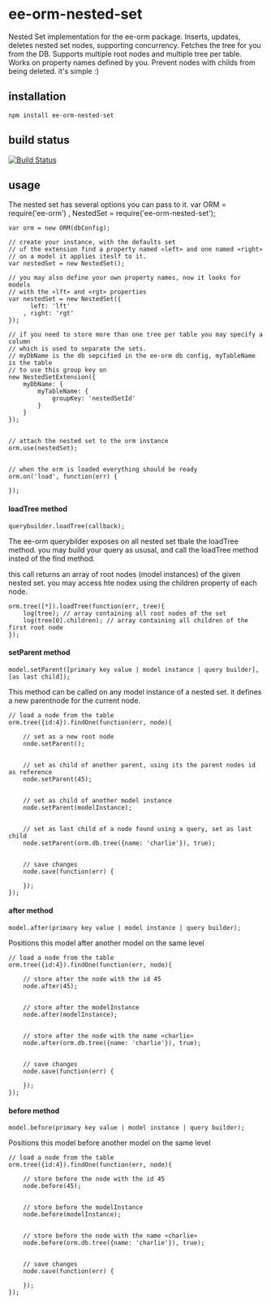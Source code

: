 # ee-orm-nested-set

Nested Set implementation for the ee-orm package. Inserts, updates, deletes nested set nodes, supporting concurrency. Fetches the tree for you from the DB. Supports multiple root nodes and multiple tree per table. Works on property names defined by you. Prevent nodes with childs from being deleted. it's simple :)

## installation

	npm install ee-orm-nested-set


## build status

[![Build Status](https://travis-ci.org/eventEmitter/ee-orm-nested-set.png?branch=master)](https://travis-ci.org/eventEmitter/ee-orm-nested-set)


## usage

The nested set has several options you can pass to it.
	var   ORM 		= require('ee-orm')
		, NestedSet = require('ee-orm-nested-set');

	var orm = new ORM(dbConfig);

	// create your instance, with the defaults set
	// uf the extension find a property named «left» and one named «right»
	// on a model it applies iteslf to it. 
	var nestedSet = new NestedSet();

    // you may also define your own property names, now it looks for models
    // with the «lft» and «rgt» properties
    var nestedSet = new NestedSet({
    	  left: 'lft'
    	, right: 'rgt'
    });

    // if you need to store more than one tree per table you may specify a column
    // which is used to separate the sets.
    // myDbName is the db sepcified in the ee-orm db config, myTableName is the table
    // to use this group key on
    new NestedSetExtension({
        myDbName: {
            myTableName: {
                groupKey: 'nestedSetId'
            }
        }
    });


    // attach the nested set to the orm instance
    orm.use(nestedSet);


    // when the orm is loaded everything should be ready
    orm.on('load', function(err) {

    });


#### loadTree method

	querybuilder.loadTree(callback);

The ee-orm querybilder exposes on all nested set tbale the loadTree method. you may build your query
as ususal, and call the loadTree method insted of the find method.

this call returns an array of root nodes (model instances) of the given nested set. you may access hte nodex using 
the children property of each node.

	
	orm.tree([*]).loadTree(function(err, tree){
		log(tree); // array containing all root nodes of the set
		log(tree[0].children); // array containing all children of the first root node
	});


#### setParent method

	model.setParent([primary key value | model instance | query builder], [as last child]);

This method can be called on any model instance of a nested set. it defines a new parentnode for the current node.

	// load a node from the table
	orm.tree({id:4}).findOne(function(err, node){

		// set as a new root node
		node.setParent();


		// set as child of another parent, using its the parent nodes id as reference
		node.setParent(45);


		// set as child of another model instance
		node.setParent(modelInstance);


		// set as last child of a node found using a query, set as last child
		node.setParent(orm.db.tree({name: 'charlie'}), true);


		// save changes
		node.save(function(err) {

		});
	});


#### after method

	model.after(primary key value | model instance | query builder);

Positions this model after another model on the same level

	// load a node from the table
	orm.tree({id:4}).findOne(function(err, node){

		// store after the node with the id 45
		node.after(45);


		// store after the modelInstance
		node.after(modelInstance);


		// store after the node with the name «charlie»
		node.after(orm.db.tree({name: 'charlie'}), true);


		// save changes
		node.save(function(err) {

		});
	});



#### before method

	model.before(primary key value | model instance | query builder);

Positions this model before another model on the same level

	// load a node from the table
	orm.tree({id:4}).findOne(function(err, node){

		// store before the node with the id 45
		node.before(45);


		// store before the modelInstance
		node.before(modelInstance);


		// store before the node with the name «charlie»
		node.before(orm.db.tree({name: 'charlie'}), true);


		// save changes
		node.save(function(err) {

		});
	});